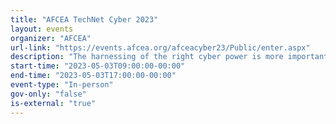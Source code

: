 ```yaml
---
title: "AFCEA TechNet Cyber 2023"
layout: events
organizer: "AFCEA"
url-link: "https://events.afcea.org/afceacyber23/Public/enter.aspx"
description: "The harnessing of the right cyber power is more important than ever in a domain deluged by persistent attacks and simultaneous sophisticated campaigns that threaten global political, economic and security interests. A flagship event, AFCEA’s TechNet Cyber serves as a center of gravity for a whole-of-government effort to bring together the policy, strategic architecture, operations and C2— along with the joint capabilities—needed to meet the global security challenges and successfully operate in a digital environment. Join us in Baltimore and be a part of the conversation led by U.S. Cyber Command, DISA, the DoD CIO, and numerous industry and academia partners to deliver solutions for this enduring, no-fail mission."
start-time: "2023-05-03T09:00:00-00:00"
end-time: "2023-05-03T17:00:00-00:00"
event-type: "In-person"
gov-only: "false"
is-external: "true"
---
```

